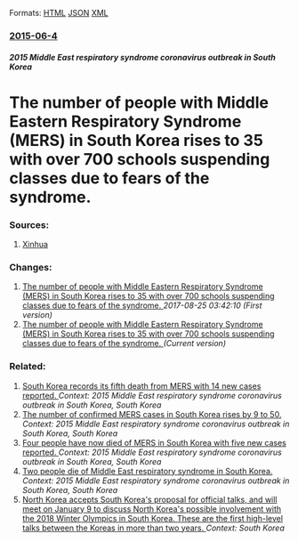 
Formats: [HTML](/news/2015/06/4/the-number-of-people-with-middle-eastern-respiratory-syndrome-mers-in-south-korea-rises-to-35-with-over-700-schools-suspending-classes-du.html)  [JSON](/news/2015/06/4/the-number-of-people-with-middle-eastern-respiratory-syndrome-mers-in-south-korea-rises-to-35-with-over-700-schools-suspending-classes-du.json)  [XML](/news/2015/06/4/the-number-of-people-with-middle-eastern-respiratory-syndrome-mers-in-south-korea-rises-to-35-with-over-700-schools-suspending-classes-du.xml)  

### [2015-06-4](/news/2015/06/4/index.md)

##### 2015 Middle East respiratory syndrome coronavirus outbreak in South Korea
#  The number of people with Middle Eastern Respiratory Syndrome (MERS) in South Korea rises to 35 with over 700 schools suspending classes due to fears of the syndrome. 




### Sources:

1. [Xinhua](http://news.xinhuanet.com/english/2015-06/04/c_134297332.htm)

### Changes:

1. [ The number of people with Middle Eastern Respiratory Syndrome (MERS) in South Korea rises to 35 with over 700 schools suspending classes due to fears of the syndrome. ](/news/2015/06/4/the-number-of-people-with-middle-eastern-respiratory-syndrome-mers-in-south-korea-rises-to-35-with-over-700-schools-suspending-classes-d.md) _2017-08-25 03:42:10 (First version)_
1. [ The number of people with Middle Eastern Respiratory Syndrome (MERS) in South Korea rises to 35 with over 700 schools suspending classes due to fears of the syndrome. ](/news/2015/06/4/the-number-of-people-with-middle-eastern-respiratory-syndrome-mers-in-south-korea-rises-to-35-with-over-700-schools-suspending-classes-du.md) _(Current version)_

### Related:

1. [South Korea records its fifth death from MERS with 14 new cases reported. ](/news/2015/06/7/south-korea-records-its-fifth-death-from-mers-with-14-new-cases-reported.md) _Context: 2015 Middle East respiratory syndrome coronavirus outbreak in South Korea, South Korea_
2. [The number of confirmed MERS cases in South Korea rises by 9 to 50. ](/news/2015/06/6/the-number-of-confirmed-mers-cases-in-south-korea-rises-by-9-to-50.md) _Context: 2015 Middle East respiratory syndrome coronavirus outbreak in South Korea, South Korea_
3. [Four people have now died of MERS in South Korea with five new cases reported. ](/news/2015/06/5/four-people-have-now-died-of-mers-in-south-korea-with-five-new-cases-reported.md) _Context: 2015 Middle East respiratory syndrome coronavirus outbreak in South Korea, South Korea_
4. [Two people die of Middle East respiratory syndrome in South Korea. ](/news/2015/06/2/two-people-die-of-middle-east-respiratory-syndrome-in-south-korea.md) _Context: 2015 Middle East respiratory syndrome coronavirus outbreak in South Korea, South Korea_
5. [North Korea accepts South Korea's proposal for official talks, and will meet on January 9 to discuss North Korea's possible involvement with the 2018 Winter Olympics in South Korea. These are the first high-level talks between the Koreas in more than two years. ](/news/2018/01/4/north-korea-accepts-south-korea-s-proposal-for-official-talks-and-will-meet-on-january-9-to-discuss-north-korea-s-possible-involvement-with.md) _Context: South Korea_
